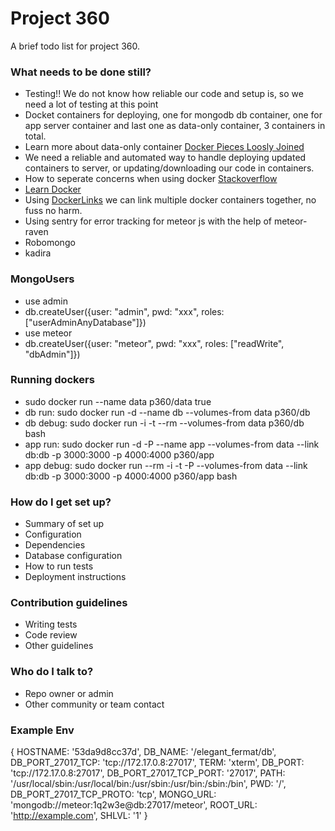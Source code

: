 # Project 360 #

A brief todo list for project 360.

### What needs to be done still? ###

* Testing!! We do not know how reliable our code and setup is, so we need a lot of testing at this point
* Docket containers for deploying, one for mongodb db container, one for app server container and last one as data-only container, 3 containers in total.
* Learn more about data-only container [Docker Pieces Loosly Joined](http://www.offermann.us/2013/12/tiny-docker-pieces-loosely-joined.html)
* We need a reliable and automated way to handle deploying updated containers to server, or updating/downloading our code in containers.
* How to seperate concerns when using docker [Stackoverflow](http://stackoverflow.com/questions/18496940/how-to-deal-with-persistent-storage-e-g-databases-in-docker)
* [Learn Docker](https://www.docker.com/)
* Using  [DockerLinks](https://docs.docker.com/userguide/dockerlinks/) we can link multiple docker containers together, no fuss no harm.
* Using sentry for error tracking for meteor js with the help of meteor-raven
* Robomongo
* kadira

### MongoUsers ###

* use admin
* db.createUser({user: "admin", pwd: "xxx", roles: ["userAdminAnyDatabase"]})
* use meteor
* db.createUser({user: "meteor", pwd: "xxx", roles: ["readWrite", "dbAdmin"]})

### Running dockers ###

* sudo docker run --name data p360/data true
* db run:   sudo docker run -d --name db --volumes-from data p360/db
* db debug: sudo docker run -i -t --rm --volumes-from data p360/db bash
* app run: sudo docker run -d -P --name app --volumes-from data --link db:db -p 3000:3000 -p 4000:4000 p360/app
* app debug: sudo docker run --rm -i -t -P --volumes-from data --link db:db -p 3000:3000 -p 4000:4000 p360/app bash

### How do I get set up? ###

* Summary of set up
* Configuration
* Dependencies
* Database configuration
* How to run tests
* Deployment instructions

### Contribution guidelines ###

* Writing tests
* Code review
* Other guidelines

### Who do I talk to? ###

* Repo owner or admin
* Other community or team contact


### Example Env ###

{ HOSTNAME: '53da9d8cc37d',
  DB_NAME: '/elegant_fermat/db',
  DB_PORT_27017_TCP: 'tcp://172.17.0.8:27017',
  TERM: 'xterm',
  DB_PORT: 'tcp://172.17.0.8:27017',
  DB_PORT_27017_TCP_PORT: '27017',
  PATH: '/usr/local/sbin:/usr/local/bin:/usr/sbin:/usr/bin:/sbin:/bin',
  PWD: '/',
  DB_PORT_27017_TCP_PROTO: 'tcp',
  MONGO_URL: 'mongodb://meteor:1q2w3e@db:27017/meteor',
  ROOT_URL: 'http://example.com',
  SHLVL: '1'
}

